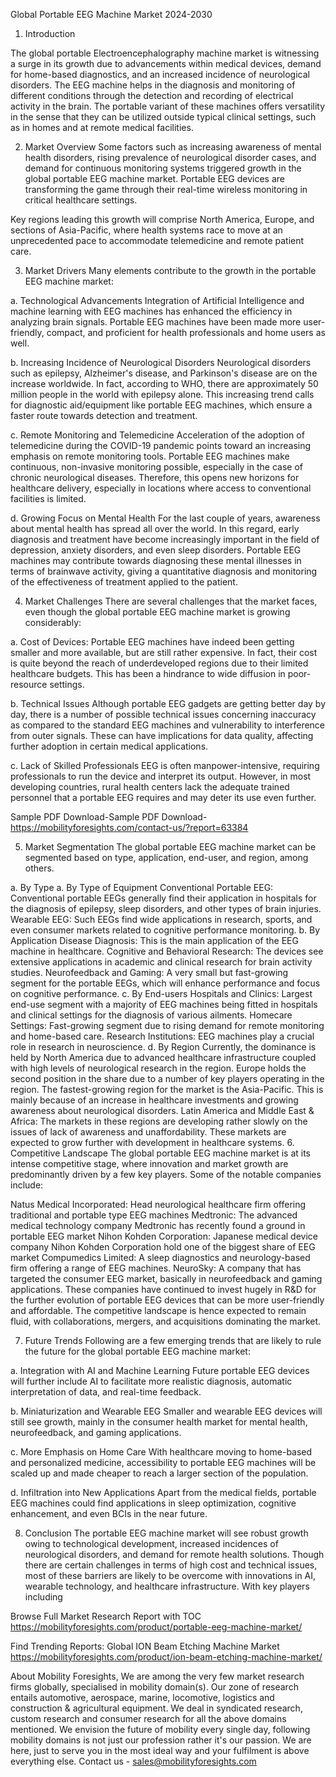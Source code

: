 Global Portable EEG Machine Market 2024-2030
1. Introduction

The global portable Electroencephalography machine market is witnessing a surge in its growth due to advancements within medical devices, demand for home-based diagnostics, and an increased incidence of neurological disorders. The EEG machine helps in the diagnosis and monitoring of different conditions through the detection and recording of electrical activity in the brain. The portable variant of these machines offers versatility in the sense that they can be utilized outside typical clinical settings, such as in homes and at remote medical facilities.

2. Market Overview
Some factors such as increasing awareness of mental health disorders, rising prevalence of neurological disorder cases, and demand for continuous monitoring systems triggered growth in the global portable EEG machine market. Portable EEG devices are transforming the game through their real-time wireless monitoring in critical healthcare settings.

Key regions leading this growth will comprise North America, Europe, and sections of Asia-Pacific, where health systems race to move at an unprecedented pace to accommodate telemedicine and remote patient care.

3. Market Drivers
Many elements contribute to the growth in the portable EEG machine market:

a. Technological Advancements
Integration of Artificial Intelligence and machine learning with EEG machines has enhanced the efficiency in analyzing brain signals. Portable EEG machines have been made more user-friendly, compact, and proficient for health professionals and home users as well.

b. Increasing Incidence of Neurological Disorders
Neurological disorders such as epilepsy, Alzheimer's disease, and Parkinson's disease are on the increase worldwide. In fact, according to WHO, there are approximately 50 million people in the world with epilepsy alone. This increasing trend calls for diagnostic aid/equipment like portable EEG machines, which ensure a faster route towards detection and treatment.

c. Remote Monitoring and Telemedicine
Acceleration of the adoption of telemedicine during the COVID-19 pandemic points toward an increasing emphasis on remote monitoring tools. Portable EEG machines make continuous, non-invasive monitoring possible, especially in the case of chronic neurological diseases. Therefore, this opens new horizons for healthcare delivery, especially in locations where access to conventional facilities is limited.

d. Growing Focus on Mental Health
For the last couple of years, awareness about mental health has spread all over the world. In this regard, early diagnosis and treatment have become increasingly important in the field of depression, anxiety disorders, and even sleep disorders. Portable EEG machines may contribute towards diagnosing these mental illnesses in terms of brainwave activity, giving a quantitative diagnosis and monitoring of the effectiveness of treatment applied to the patient.

4. Market Challenges
There are several challenges that the market faces, even though the global portable EEG machine market is growing considerably:

a. Cost of Devices: Portable EEG machines have indeed been getting smaller and more available, but are still rather expensive. In fact, their cost is quite beyond the reach of underdeveloped regions due to their limited healthcare budgets. This has been a hindrance to wide diffusion in poor-resource settings.

b. Technical Issues
Although portable EEG gadgets are getting better day by day, there is a number of possible technical issues concerning inaccuracy as compared to the standard EEG machines and vulnerability to interference from outer signals. These can have implications for data quality, affecting further adoption in certain medical applications.

c. Lack of Skilled Professionals
EEG is often manpower-intensive, requiring professionals to run the device and interpret its output. However, in most developing countries, rural health centers lack the adequate trained personnel that a portable EEG requires and may deter its use even further.

Sample PDF Download-Sample PDF Download- https://mobilityforesights.com/contact-us/?report=63384


5. Market Segmentation
The global portable EEG machine market can be segmented based on type, application, end-user, and region, among others.

a. By Type
a. By Type of Equipment Conventional Portable EEG: Conventional portable EEGs generally find their application in hospitals for the diagnosis of epilepsy, sleep disorders, and other types of brain injuries. Wearable EEG: Such EEGs find wide applications in research, sports, and even consumer markets related to cognitive performance monitoring. b. By Application Disease Diagnosis: This is the main application of the EEG machine in healthcare. Cognitive and Behavioral Research: The devices see extensive applications in academic and clinical research for brain activity studies.
Neurofeedback and Gaming: A very small but fast-growing segment for the portable EEGs, which will enhance performance and focus on cognitive performance. c. By End-users Hospitals and Clinics: Largest end-use segment with a majority of EEG machines being fitted in hospitals and clinical settings for the diagnosis of various ailments. Homecare Settings: Fast-growing segment due to rising demand for remote monitoring and home-based care. Research Institutions: EEG machines play a crucial role in research in neuroscience. d. By Region
Currently, the dominance is held by North America due to advanced healthcare infrastructure coupled with high levels of neurological research in the region. Europe holds the second position in the share due to a number of key players operating in the region. The fastest-growing region for the market is the Asia-Pacific. This is mainly because of an increase in healthcare investments and growing awareness about neurological disorders.
Latin America and Middle East & Africa: The markets in these regions are developing rather slowly on the issues of lack of awareness and unaffordability. These markets are expected to grow further with development in healthcare systems.
6. Competitive Landscape
The global portable EEG machine market is at its intense competitive stage, where innovation and market growth are predominantly driven by a few key players. Some of the notable companies include:

Natus Medical Incorporated: Head neurological healthcare firm offering traditional and portable type EEG machines
Medtronic: The advanced medical technology company Medtronic has recently found a ground in portable EEG market
Nihon Kohden Corporation: Japanese medical device company Nihon Kohden Corporation hold one of the biggest share of EEG market
Compumedics Limited: A sleep diagnostics and neurology-based firm offering a range of EEG machines.
NeuroSky: A company that has targeted the consumer EEG market, basically in neurofeedback and gaming applications.
These companies have continued to invest hugely in R&D for the further evolution of portable EEG devices that can be more user-friendly and affordable. The competitive landscape is hence expected to remain fluid, with collaborations, mergers, and acquisitions dominating the market.

7. Future Trends
Following are a few emerging trends that are likely to rule the future for the global portable EEG machine market:

a. Integration with AI and Machine Learning
Future portable EEG devices will further include AI to facilitate more realistic diagnosis, automatic interpretation of data, and real-time feedback.

b. Miniaturization and Wearable EEG
Smaller and wearable EEG devices will still see growth, mainly in the consumer health market for mental health, neurofeedback, and gaming applications.

c. More Emphasis on Home Care
With healthcare moving to home-based and personalized medicine, accessibility to portable EEG machines will be scaled up and made cheaper to reach a larger section of the population.

d. Infiltration into New Applications
Apart from the medical fields, portable EEG machines could find applications in sleep optimization, cognitive enhancement, and even BCIs in the near future.

8. Conclusion
The portable EEG machine market will see robust growth owing to technological development, increased incidences of neurological disorders, and demand for remote health solutions. Though there are certain challenges in terms of high cost and technical issues, most of these barriers are likely to be overcome with innovations in AI, wearable technology, and healthcare infrastructure. With key players including



Browse Full Market Research Report with TOC
https://mobilityforesights.com/product/portable-eeg-machine-market/



Find Trending Reports:
Global ION Beam Etching Machine Market https://mobilityforesights.com/product/ion-beam-etching-machine-market/




About Mobility Foresights,
We are among the very few market research firms globally, specialised in mobility domain(s). Our zone of research entails automotive, aerospace, marine, locomotive, logistics and construction & agricultural equipment. We deal in syndicated research, custom research and consumer research for all the above domains mentioned.
We envision the future of mobility every single day, following mobility domains is not just our profession rather it's our passion. We are here, just to serve you in the most ideal way and your fulfilment is above everything else. Contact us -  sales@mobilityforesights.com 




